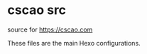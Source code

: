 cscao src
==============
source for https://cscao.com 

These files are the main Hexo configurations.
